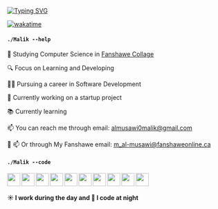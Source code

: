 [![Typing SVG](https://readme-typing-svg.herokuapp.com?font=Fira+Code&pause=1000&color=7EF781&multiline=true&width=435&height=80&lines=.%2FMalik+--sayHey++%F0%9F%8C%9D;HEEEEELLLLLOOO!+This+is+Malik.;Welcome+To+my+GitHub++Page+%F0%9F%8C%8C)](https://git.io/typing-svg)

[![wakatime](https://wakatime.com/badge/user/7c4c6aee-c72d-4343-8a8a-04a049ee47bd.svg)](https://wakatime.com/@7c4c6aee-c72d-4343-8a8a-04a049ee47bd)
#### `./Malik --help`
🏫  Studying Computer Science in <a href="https://www.fanshawec.ca/">Fanshawe Collage </a>

🔍  Focus on Learning and Developing

👨‍💻‍ Pursuing a career in Software Development

🔨 Currently working on a startup project

📚 Currently learning 

📫 You can reach me through email: <a href="mailto:almusawi0malik@gmail.com">almusawi0malik@gmail.com</a>

🏫 📫 Or through My Fanshawe email: <a href="mailto:m_al-musawi@fanshaweonline.ca">m_al-musawi@fanshaweonline.ca</a>


#### `./Malik --code`
<!-- HTML5 -->
<img align="left" src="https://cdn.jsdelivr.net/gh/devicons/devicon/icons/html5/html5-original.svg" width="30px" />
<!-- CSS3 -->
<img align="left" src="https://cdn.jsdelivr.net/gh/devicons/devicon/icons/css3/css3-original.svg" width="30px"/>
<!-- JavaScript -->
<img align="left" src="https://cdn.jsdelivr.net/gh/devicons/devicon/icons/javascript/javascript-original.svg" width="30px"/>
<!-- Jquery -->
<img align="left" src="https://cdn.jsdelivr.net/gh/devicons/devicon/icons/jquery/jquery-original-wordmark.svg" width="30px"/>
<!-- Python -->
<img align="left" src="https://cdn.jsdelivr.net/gh/devicons/devicon/icons/python/python-original.svg" width="30px" />
<!-- T-sql -->
<img align="left" src="https://cdn.jsdelivr.net/gh/devicons/devicon/icons/microsoftsqlserver/microsoftsqlserver-plain-wordmark.svg" width="30px" />
<!-- C# -->
<img align="left" src="https://cdn.jsdelivr.net/gh/devicons/devicon/icons/csharp/csharp-original.svg" width="30px" />
<!-- C -->
<img src="https://cdn.jsdelivr.net/gh/devicons/devicon/icons/c/c-original.svg" width="30px" align="left"/>
<!-- C++ -->
<img src="https://cdn.jsdelivr.net/gh/devicons/devicon/icons/cplusplus/cplusplus-original.svg" width="30px" align="left"/>
<!-- Java -->
<img src="https://cdn.jsdelivr.net/gh/devicons/devicon/icons/java/java-original.svg" width="30px" align="left"/>



</br>
</br>


**☀️ I work during the day and 🌙 I code at night**
